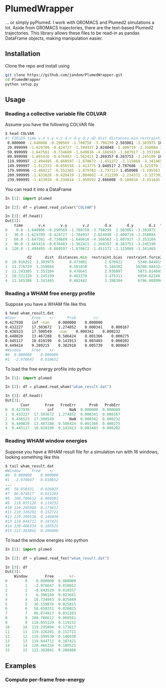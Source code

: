 # PlumedWrapper

... or simply pyPlumed. I work with GROMACS and Plumed2 simulations a lot.
Aside from GROMACS trajectories, there are the text-based Plumed2 trajectories.
This library allows these files to be read-in as pandas DataFrame objects, making manipulation easier.

## Installation

Clone the repo and install using

```bash
git clone https://github.com/jandom/PlumedWrapper.git
cd PlumedWrapper
python setup.py
```

## Usage

### Reading a collective variable file COLVAR

Assume you have the following COLVAR file

```bash
$ head COLVAR
#! FIELDS time v.x v.y v.z d.x d.y d.z d2 dist distances.min restraint.bias restraint.force2
 0.000000 -1.640806 -0.290569 -1.760758 -3.798299 2.503861 -3.303975 10.916252 3.303975 0.473081 2.670422 5340.844815
 29.999999 -1.629709 -0.424727 -1.784937 2.824048 -2.400719 -3.358084 11.276729 3.358084 0.501038 5.104302 10208.604324
 59.999999 -1.647561 -0.734689 -1.649616 -4.166563 -1.607917 -3.353104 11.243305 3.353104 0.476641 2.936907 5873.814045
 89.999998 -1.665416 -0.676483 -1.562421 2.269357 0.283753 -3.245199 10.531320 3.245199 0.483370 3.475311 6950.622491
 119.999997 -1.494495 -0.860597 -1.670672 -1.451372 -2.115068 -3.341465 11.165386 3.341465 0.482442 3.398304 6796.608996
 149.999997 -1.612333 -0.856558 -1.413775 3.040517 2.787686 -3.321970 11.035486 3.321970 0.489207 3.978927 7957.854806
 179.999996 -1.460117 -0.552365 -1.879782 -3.797217 1.850908 -3.295563 10.860736 3.295563 0.483233 3.463835 6927.669979
 209.999995 -1.433626 -0.428419 -1.894602 -4.212299 -2.234372 -3.327392 11.071540 3.327392 0.482861 3.432947 6865.894313
 239.999995 -1.433039 -0.334814 -1.950592 2.886008 -0.180834 -3.351645 11.233523 3.351645 0.483527 3.488397 6976.794135
```

You can read it into a DataFrame

```python
In [1]: import plumed

In [2]: df = plumed.read_colvar("COLVAR")

In [3]: df.head()
Out[3]:
    time       v.x       v.y       v.z       d.x       d.y       d.z  \
0    0.0 -1.640806 -0.290569 -1.760758 -3.798299  2.503861 -3.303975   
1   30.0 -1.629709 -0.424727 -1.784937  2.824048 -2.400719 -3.358084   
2   60.0 -1.647561 -0.734689 -1.649616 -4.166563 -1.607917 -3.353104   
3   90.0 -1.665416 -0.676483 -1.562421  2.269357  0.283753 -3.245199   
4  120.0 -1.494495 -0.860597 -1.670672 -1.451372 -2.115068 -3.341465   

          d2      dist  distances.min  restraint.bias  restraint.force2  
0  10.916252  3.303975       0.473081        2.670422       5340.844815  
1  11.276729  3.358084       0.501038        5.104302      10208.604324  
2  11.243305  3.353104       0.476641        2.936907       5873.814045  
3  10.531320  3.245199       0.483370        3.475311       6950.622491  
4  11.165386  3.341465       0.482442        3.398304       6796.608996  
```

### Reading a WHAM free energy profile

Suppose you have a WHAM file like this

```bash
$ head wham_result.dat
#Coor		Free	+/-		Prob		+/-
0.427930	inf	-nan	0.000000	0.000000
0.432227	17.503672	1.274852	0.000341	0.000167
0.436523	17.500549	-nan	0.000342	0.000232
0.440820	13.467288	0.586424	0.001366	0.000275
0.445117	10.810190	0.141913	0.003403	0.000202
0.449414	9.289215	0.382910	0.005739	0.000667
#Window		Free	+/-
#0	0.000000	0.000000
#1	-2.976647	0.010652
```

To load the free energy profile into python

```python
In [1]: import plumed

In [2]: df = plumed.read_wham("wham_result.dat")

In [3]: df.head()
Out[3]:
       Coor       Free   FreeErr      Prob   ProbErr
0  0.427930        inf       NaN  0.000000  0.000000
1  0.432227  17.503672  1.274852  0.000341  0.000167
2  0.436523  17.500549       NaN  0.000342  0.000232
3  0.440820  13.467288  0.586424  0.001366  0.000275
4  0.445117  10.810190  0.141913  0.003403  0.000202
```

### Reading WHAM window energies

Suppose you have a WHAM result file for a simulation run with 16 windows, looking something like this

```bash
$ tail wham_result.dat
#Window		Free	+/-
#0	0.000000	0.000000
#1	-2.976647	0.010652
...
#6	58.650331	0.026025
#7	86.074917	0.031203
#8	108.786612	0.069581
#9	118.055129	0.119232
#10	119.295804	0.173617
#11	119.326201	0.152721
#12	119.399530	0.146030
#13	119.844711	0.187421
#14	120.466334	0.189525
#15	122.303841	0.206086

```

To load the window energies into python

```python
In [1]: import plumed

In [2]: df = plumed.read_fes("wham_result.dat")

In [3]: df
Out[3]:
    Window        Free       +/-
0        0    0.000000  0.000000
1        1   -2.976647  0.010652
2        2   -0.843520  0.018557
3        3    6.396160  0.023641
4        4   18.734943  0.025849
5        5   36.159876  0.025815
6        6   58.650331  0.026025
7        7   86.074917  0.031203
8        8  108.786612  0.069581
9        9  118.055129  0.119232
10      10  119.295804  0.173617
11      11  119.326201  0.152721
12      12  119.399530  0.146030
13      13  119.844711  0.187421
14      14  120.466334  0.189525
15      15  122.303841  0.206086
```

## Examples

### Compute per-frame free-energy
